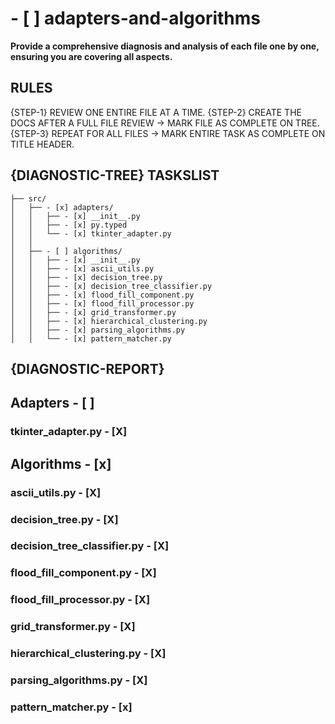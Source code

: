 # - [ ] adapters-and-algorithms

**Provide a comprehensive diagnosis and analysis of each file one by one, ensuring you are covering all aspects.**

## RULES

{STEP-1} REVIEW ONE ENTIRE FILE AT A TIME.
{STEP-2} CREATE THE DOCS AFTER A FULL FILE REVIEW -> MARK FILE AS COMPLETE ON TREE.
{STEP-3} REPEAT FOR ALL FILES -> MARK ENTIRE TASK AS COMPLETE ON TITLE HEADER.

## {DIAGNOSTIC-TREE} TASKSLIST

```
├── src/
│   ├── - [x] adapters/
│   │   ├── - [x] __init__.py
│   │   ├── - [x] py.typed
│   │   └── - [x] tkinter_adapter.py
│   │
│   ├── - [ ] algorithms/
│   │   ├── - [x] __init__.py
│   │   ├── - [x] ascii_utils.py
│   │   ├── - [x] decision_tree.py
│   │   ├── - [x] decision_tree_classifier.py
│   │   ├── - [x] flood_fill_component.py
│   │   ├── - [x] flood_fill_processor.py
│   │   ├── - [x] grid_transformer.py
│   │   ├── - [x] hierarchical_clustering.py
│   │   ├── - [x] parsing_algorithms.py
│   │   └── - [x] pattern_matcher.py
```

## {DIAGNOSTIC-REPORT}

## Adapters - [ ]

### tkinter_adapter.py - [X]

## Algorithms - [x]

### ascii_utils.py - [X]

### decision_tree.py - [X]

### decision_tree_classifier.py - [X]

### flood_fill_component.py - [X]

### flood_fill_processor.py - [X]

### grid_transformer.py - [X]

### hierarchical_clustering.py - [X]

### parsing_algorithms.py - [X]

### pattern_matcher.py - [x]
